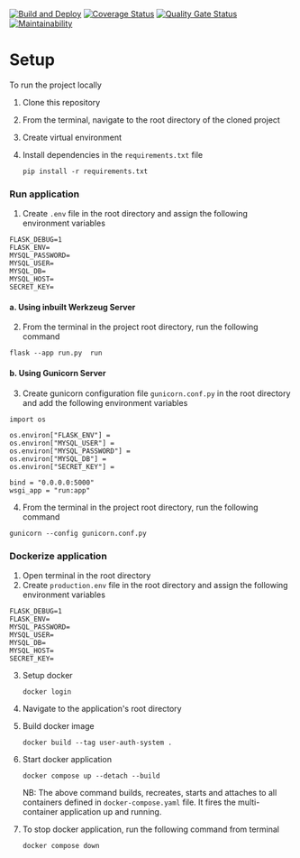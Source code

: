 [![Build and Deploy](https://github.com/codetaskmaster/user-auth-system/actions/workflows/main.yaml/badge.svg?branch=main)](https://github.com/codetaskmaster/user-auth-system/actions/workflows/main.yaml)
[![Coverage Status](https://coveralls.io/repos/github/codetaskmaster/user-auth-system/badge.svg)](https://coveralls.io/github/codetaskmaster/user-auth-system)
[![Quality Gate Status](https://sonarcloud.io/api/project_badges/measure?project=maxwelbarno_user-auth-system&metric=alert_status)](https://sonarcloud.io/summary/new_code?id=maxwelbarno_user-auth-system)
[![Maintainability](https://api.codeclimate.com/v1/badges/3e0cb305a16630b03c30/maintainability)](https://codeclimate.com/github/maxwelbarno/user-auth-system/maintainability)

# Setup

To run the project locally

1. Clone this repository
2. From the terminal, navigate to the root directory of the cloned project
3. Create virtual environment
4. Install dependencies in the `requirements.txt` file

   `pip install -r requirements.txt`

### Run application

1. Create `.env` file in the root directory and assign the following environment variables

```
FLASK_DEBUG=1
FLASK_ENV=
MYSQL_PASSWORD=
MYSQL_USER=
MYSQL_DB=
MYSQL_HOST=
SECRET_KEY=
```

#### a. Using inbuilt Werkzeug Server

2.  From the terminal in the project root directory, run the following command

`flask --app run.py  run`

#### b. Using Gunicorn Server

3. Create gunicorn configuration file `gunicorn.conf.py` in the root directory and add the following environment variables

```
import os

os.environ["FLASK_ENV"] =
os.environ["MYSQL_USER"] =
os.environ["MYSQL_PASSWORD"] =
os.environ["MYSQL_DB"] =
os.environ["SECRET_KEY"] =

bind = "0.0.0.0:5000"
wsgi_app = "run:app"
```

4. From the terminal in the project root directory, run the following command

`gunicorn --config gunicorn.conf.py`

### Dockerize application

1. Open terminal in the root directory
2. Create `production.env` file in the root directory and assign the following environment variables

```
FLASK_DEBUG=1
FLASK_ENV=
MYSQL_PASSWORD=
MYSQL_USER=
MYSQL_DB=
MYSQL_HOST=
SECRET_KEY=
```

3. Setup docker

   `docker login`

4. Navigate to the application's root directory

5. Build docker image

   `docker build --tag user-auth-system .`

6. Start docker application

   `docker compose up --detach --build`

   NB: The above command builds, recreates, starts and attaches to all containers defined in `docker-compose.yaml` file. It fires the multi-container application up and running.

7. To stop docker application, run the following command from terminal

   `docker compose down`
